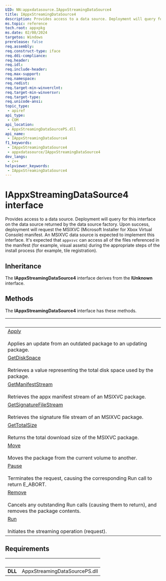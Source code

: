 ```yaml
---
UID: NN:appxdatasource.IAppxStreamingDataSource4
title: IAppxStreamingDataSource4
description: Provides access to a data source. Deployment will query for this interface on the data source returned by the data source factory.
ms.topic: reference
tech.root: appxpkg
ms.date: 02/08/2024
targetos: Windows
prerelease: false
req.assembly: 
req.construct-type: iface
req.ddi-compliance: 
req.header: 
req.idl: 
req.include-header: 
req.max-support: 
req.namespace: 
req.redist: 
req.target-min-winverclnt: 
req.target-min-winversvr: 
req.target-type: 
req.unicode-ansi: 
topic_type:
 - apiref
api_type:
 - COM
api_location:
 - AppxStreamingDataSourcePS.dll
api_name:
 - IAppxStreamingDataSource4
f1_keywords:
 - IAppxStreamingDataSource4
 - appxdatasource/IAppxStreamingDataSource4
dev_langs:
 - c++
helpviewer_keywords:
 - IAppxStreamingDataSource4
---
```


# IAppxStreamingDataSource4 interface

Provides access to a data source. Deployment will query for this interface on the data source returned by the data source factory. Upon success, deployment will request the MSIXVC (Microsoft Installer for Xbox Virtual Console) manifest. An MSIXVC data source is expected to implement this interface. It's expected that `appxsvc` can access all of the files referenced in the manifest (for example, visual assets) during the appropriate steps of the install process (for example, tile registration).

## Inheritance

The **IAppxStreamingDataSource4** interface derives from the **IUnknown** interface.

## Methods

The **IAppxStreamingDataSource4** interface has these methods.

| &nbsp; |
| ---- |
| [Apply](../appxdatasource/nf-appxdatasource-iappxstreamingdatasource4-apply.md) <br><br> Applies an update from an outdated package to an updating package. |
| [GetDiskSpace](../appxdatasource/nf-appxdatasource-iappxstreamingdatasource4-getdiskspace.md) <br><br> Retrieves a value representing the total disk space used by the package. |
| [GetManifestStream](../appxdatasource/nf-appxdatasource-iappxstreamingdatasource4-getmanifeststream.md) <br><br> Retrieves the appx manifest stream of an MSIXVC package. |
| [GetSignatureFileStream](../appxdatasource/nf-appxdatasource-iappxstreamingdatasource4-getsignaturefilestream.md) <br><br> Retrieves the signature file stream of an MSIXVC package. |
| [GetTotalSize](../appxdatasource/nf-appxdatasource-iappxstreamingdatasource4-gettotalsize.md) <br><br> Returns the total download size of the MSIXVC package. |
| [Move](../appxdatasource/nf-appxdatasource-iappxstreamingdatasource4-move.md) <br><br> Moves the package from the current volume to another. |
| [Pause](../appxdatasource/nf-appxdatasource-iappxstreamingdatasource4-pause.md) <br><br> Terminates the request, causing the corresponding Run call to return E_ABORT. |
| [Remove](../appxdatasource/nf-appxdatasource-iappxstreamingdatasource4-remove.md) <br><br> Cancels any outstanding Run calls (causing them to return), and removes the package contents. |
| [Run](../appxdatasource/nf-appxdatasource-iappxstreamingdatasource4-run.md) <br><br> Initiates the streaming operation (request). |

## Requirements

| &nbsp; | &nbsp; |
| ---- |:---- |
| **DLL** | AppxStreamingDataSourcePS.dll |

